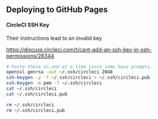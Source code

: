 ## Deploying to GitHub Pages

#### CircleCI SSH Key

Their instructions lead to an invalid key

https://discuss.circleci.com/t/cant-add-an-ssh-key-in-ssh-permissions/26344

```sh
# Paste these in one at a time since some have prompts.
openssl genrsa -out ~/.ssh/circleci 2048
ssh-keygen -y -f ~/.ssh/circleci > ~/.ssh/circleci.pub
ssh-keygen -m pem -f ~/.ssh/circleci
cat ~/.ssh/circleci
cat ~/.ssh/circleci.pub

rm ~/.ssh/circleci
rm ~/.ssh/circleci.pub
```
